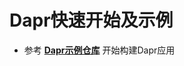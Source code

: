 # Dapr快速开始及示例

 - 参考 **[Dapr示例仓库](https://github.com/dapr/samples/blob/master/README.md)** 开始构建Dapr应用
 